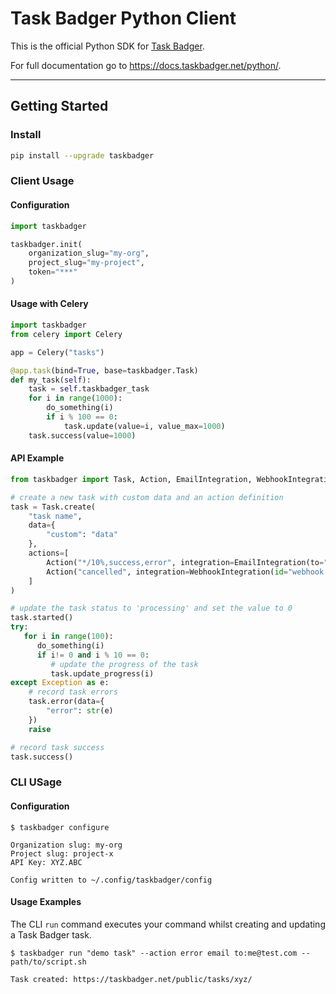 # Task Badger Python Client

This is the official Python SDK for [Task Badger](https://taskbadger.net/).

For full documentation go to https://docs.taskbadger.net/python/.

---

## Getting Started

### Install

```bash
pip install --upgrade taskbadger
```

### Client Usage

#### Configuration

```python
import taskbadger

taskbadger.init(
    organization_slug="my-org",
    project_slug="my-project",
    token="***"
)
```

#### Usage with Celery

```python
import taskbadger
from celery import Celery

app = Celery("tasks")

@app.task(bind=True, base=taskbadger.Task)
def my_task(self):
    task = self.taskbadger_task
    for i in range(1000):
        do_something(i)
        if i % 100 == 0:
            task.update(value=i, value_max=1000)
    task.success(value=1000)
```

#### API Example

```python
from taskbadger import Task, Action, EmailIntegration, WebhookIntegration

# create a new task with custom data and an action definition
task = Task.create(
    "task name",
    data={
        "custom": "data"
    },
    actions=[
        Action("*/10%,success,error", integration=EmailIntegration(to="me@example.com")),
        Action("cancelled", integration=WebhookIntegration(id="webhook:demo")),
    ]
)

# update the task status to 'processing' and set the value to 0
task.started()
try:
   for i in range(100):
      do_something(i)
      if i!= 0 and i % 10 == 0:
         # update the progress of the task
         task.update_progress(i)
except Exception as e:
    # record task errors
    task.error(data={
        "error": str(e)
    })
    raise

# record task success
task.success()
```

### CLI USage

#### Configuration

```shell
$ taskbadger configure

Organization slug: my-org
Project slug: project-x
API Key: XYZ.ABC

Config written to ~/.config/taskbadger/config
```

#### Usage Examples

The CLI `run` command executes your command whilst creating and updating a Task Badger task.

```shell
$ taskbadger run "demo task" --action error email to:me@test.com -- path/to/script.sh

Task created: https://taskbadger.net/public/tasks/xyz/
```
